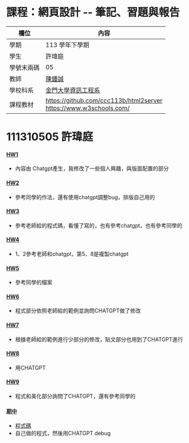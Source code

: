 # 課程：網頁設計 -- 筆記、習題與報告

欄位 | 內容
-----|--------
學期 | 113 學年下學期
學生 |  許瑋庭
學號末兩碼 | 05
教師 | [陳鍾誠](https://www.nqu.edu.tw/educsie/index.php?act=blog&code=list&ids=4)
學校科系 | [金門大學資訊工程系](https://www.nqu.edu.tw/educsie/index.php)
課程教材 | https://github.com/ccc113b/html2server <br/> https://www.w3schools.com/


# 111310505 許瑋庭
#### [HW1](https://github.com/erisa1006/_wp/blob/main/%E8%87%AA%E6%88%91%E4%BB%8B%E7%B4%B9)
- 內容由 Chatgpt產生，我修改了一些個人興趣，與版面配置的部分
#### [HW2](https://github.com/erisa1006/_wp/blob/main/hw2)
- 參考同學的作法，還有使用chatgpt調整bug，排版自己用的
#### [HW3](https://github.com/erisa1006/_wp/tree/main/hw3%20)
- 參考老師給的程式碼，看懂了寫的，也有參考chatgpt，也有參考同學的
#### [HW4](https://github.com/erisa1006/_wp/tree/main/hw4)
-  1、2參考老師和chatgpt，第5、8是複製chatgpt
#### [HW5](https://github.com/erisa1006/_wp/blob/main/5)
- 參考同學的檔案
#### [HW6](https://github.com/erisa1006/_wp/blob/main/6)
- 程式部分依照老師給的範例並詢問CHATGPT做了修改
#### [HW7](https://github.com/erisa1006/_wp/blob/main/7)
- 根據老師給的範例進行少部分的修改，貼文部分也用到了CHATGPT進行
#### [HW8](https://github.com/erisa1006/_wp/tree/main/hw8)
- 用CHATGPT
#### [HW9](https://github.com/erisa1006/_wp/blob/main/9)
- 程式和美化部分詢問了CHATGPT，還有參考同學的
#### [期中](https://htmlpreview.github.io/?https://github.com/erisa1006/_wp/blob/main/%E6%9C%9F%E4%B8%ADjs)
 - [程式碼](https://github.com/erisa1006/_wp/blob/main/%E6%9C%9F%E4%B8%ADjs)
 - 自己做的程式，然後用CHATGPT debug
   
